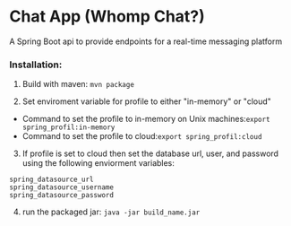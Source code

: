 # Chat App (Whomp Chat?)

A Spring Boot api to provide endpoints for a real-time messaging platform

### Installation:

1. Build with maven: ``` mvn package ```

2. Set enviroment variable for profile to either "in-memory" or "cloud"

- Command to set the profile to in-memory on Unix machines:``` export spring_profil:in-memory ```
- Command to set the profile to cloud:``` export spring_profil:cloud ```

3. If profile is set to cloud then set the database url, user, and password using the following enviorment variables:
```
spring_datasource_url
spring_datasource_username
spring_datasource_password
```

4. run the packaged jar: ```java -jar build_name.jar```
